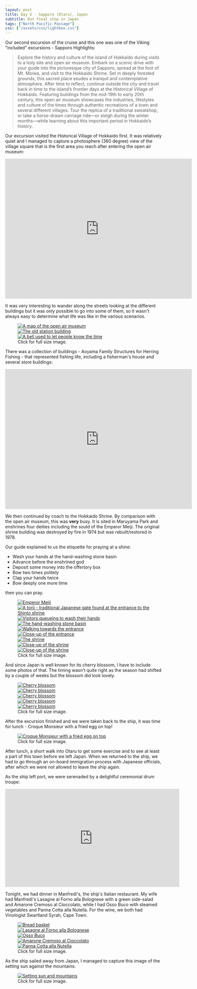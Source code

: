 ```yaml
---
layout: post
title: Day 5 - Sapporo (Otaru), Japan
subtitle: Our final stop in Japan
tags: ["North Pacific Passage"]
css: ["/assets/css/lightbox.css"]
---
```


Our second excursion of the cruise and this one was one of the Viking "included" excursions - Sapporo Highlights:

>  Explore the history and culture of the island of Hokkaido during visits to a holy site and open air museum. Embark on a scenic drive with your guide into the picturesque city of Sapporo, spread at the foot of Mt. Moiwa, and visit to the Hokkaido Shrine. Set in deeply forested grounds, this sacred place exudes a tranquil and contemplative atmosphere. After time to reflect, continue outside the city and travel back in time to the island’s frontier days at the Historical Village of Hokkaido. Featuring buildings from the mid-19th to early 20th century, this open air museum showcases the industries, lifestyles and culture of the times through authentic recreations of a town and several different villages. Tour the replica of a traditional sweatshop, or take a horse-drawn carriage ride—or sleigh during the winter months—while learning about this important period in Hokkaido’s history.

Our excursion visited the Historical Village of Hokkaido first. It was relatively quiet and I managed to capture a photosphere (360 degree) view of the village square that is the first area you reach after entering the open air museum:

<iframe src="https://www.google.com/maps/embed?pb=!4v1683104937541!6m8!1m7!1sCAoSLEFGMVFpcE1zV3hBa3JwX3pySGFSVWN0dlpjNUpZYTM2c19YclJGVGJQdHFX!2m2!1d43.048223899999996!2d141.4969955!3f133!4f0!5f0.7820865974627469" width="600" height="450" style="border:0;" allowfullscreen="" loading="lazy" referrerpolicy="no-referrer-when-downgrade"></iframe>

It was very interesting to wander along the streets looking at the different buildings but it was only possible to go into some of them, so it wasn't always easy to determine what life was like in the various scenarios.

<figure>
    <div class="d-flex flex-row flex-wrap" style="gap: 5px">
        <div class="p-2">
            <a href="https://res.cloudinary.com/dxbtkgnyh/image/upload/v1683179004/2023-viking-north-pacific-passage/PXL_20230503_004158521_zs4wvn.jpg"
                data-lightbox="museum" data-title="A map of the open air museum">
                <img src="https://res.cloudinary.com/dxbtkgnyh/image/upload/t_Thumbnail/v1683179004/2023-viking-north-pacific-passage/PXL_20230503_004158521_zs4wvn.jpg"
                    alt="A map of the open air museum">
            </a>
        </div>
        <div class="p-2">
            <a href="https://res.cloudinary.com/dxbtkgnyh/image/upload/v1683179008/2023-viking-north-pacific-passage/PXL_20230503_003550236_ci1z6p.jpg"
                data-lightbox="museum" data-title="The old station building">
                <img src="https://res.cloudinary.com/dxbtkgnyh/image/upload/t_Thumbnail/v1683179008/2023-viking-north-pacific-passage/PXL_20230503_003550236_ci1z6p.jpg"
                    alt="The old station building">
            </a>
        </div>
        <div class="p-2">
            <a href="https://res.cloudinary.com/dxbtkgnyh/image/upload/v1683179000/2023-viking-north-pacific-passage/PXL_20230503_010140069_qmduam.jpg"
                data-lightbox="museum" data-title="A bell used to let people know the time">
                <img src="https://res.cloudinary.com/dxbtkgnyh/image/upload/t_Thumbnail/v1683179000/2023-viking-north-pacific-passage/PXL_20230503_010140069_qmduam.jpg"
                    alt="A bell used to let people know the time">
            </a>
        </div>
    </div>
    <figcaption>Click for full size image.</figcaption>
</figure>

There was a collection of buildings - Aoyama Family Structures for Herring Fishing - that represented fishing life, including a fisherman's house and several store buildings:

<iframe src="https://www.google.com/maps/embed?pb=!4v1683175552422!6m8!1m7!1sCAoSLEFGMVFpcFBjUHAzdjdnZF9uYVJqaDFLX25jUE52LXo4ZW9Nb0dPYlVOREtC!2m2!1d43.047086799999995!2d141.5006079!3f339!4f0!5f0.7820865974627469" width="600" height="450" style="border:0;" allowfullscreen="" loading="lazy" referrerpolicy="no-referrer-when-downgrade"></iframe>

We then continued by coach to the Hokkaido Shrine. By comparison with the open air museum, this was **very** busy. It is sited in Maruyama Park and enshrines four deities including the sould of the Emperor Meiji. The original shrine building was destroyed by fire in 1974 but was rebuilt/restored in 1978.

Our guide explained to us the etiquette for praying at a shine:

* Wash your hands at the hand-washing stone basin
* Advance before the enshrined god
* Deposit some money into the offertory box
* Bow two times politely
* Clap your hands twice
* Bow deeply one more time

then you can pray.

<figure>
    <div class="d-flex flex-row flex-wrap" style="gap: 5px">
        <div class="p-2">
            <a href="https://res.cloudinary.com/dxbtkgnyh/image/upload/v1683260305/2023-viking-north-pacific-passage/PXL_20230503_030200227_k2yh8p.jpg"
                data-lightbox="shrine" data-title="Emperor Meiji">
                <img src="https://res.cloudinary.com/dxbtkgnyh/image/upload/t_Thumbnail/v1683260305/2023-viking-north-pacific-passage/PXL_20230503_030200227_k2yh8p.jpg"
                    alt="Emperor Meiji">
            </a>
        </div>
        <div class="p-2">
            <a href="https://res.cloudinary.com/dxbtkgnyh/image/upload/v1683260297/2023-viking-north-pacific-passage/PXL_20230503_024348671.MP_kjhn4l.jpg"
                data-lightbox="shrine" data-title="A torii - traditional Japanese gate found at the entrance to the Shinto shrine">
                <img src="https://res.cloudinary.com/dxbtkgnyh/image/upload/t_Thumbnail/v1683260297/2023-viking-north-pacific-passage/PXL_20230503_024348671.MP_kjhn4l.jpg"
                    alt="A torii - traditional Japanese gate found at the entrance to the Shinto shrine">
            </a>
        </div>
        <div class="p-2">
            <a href="https://res.cloudinary.com/dxbtkgnyh/image/upload/v1683260298/2023-viking-north-pacific-passage/PXL_20230503_024842339.MP_pvbbpe.jpg"
                data-lightbox="shrine" data-title="Visitors queueing to wash their hands">
                <img src="https://res.cloudinary.com/dxbtkgnyh/image/upload/t_Thumbnail/v1683260298/2023-viking-north-pacific-passage/PXL_20230503_024842339.MP_pvbbpe.jpg"
                    alt="Visitors queueing to wash their hands">
            </a>
        </div>
        <div class="p-2">
            <a href="https://res.cloudinary.com/dxbtkgnyh/image/upload/v1683260298/2023-viking-north-pacific-passage/PXL_20230503_024842339.MP_pvbbpe.jpg"
                data-lightbox="shrine" data-title="The hand-washing stone basin">
                <img src="https://res.cloudinary.com/dxbtkgnyh/image/upload/t_Thumbnail/v1683260298/2023-viking-north-pacific-passage/PXL_20230503_024842339.MP_pvbbpe.jpg"
                    alt="The hand-washing stone basin">
            </a>
        </div>
        <div class="p-2">
            <a href="https://res.cloudinary.com/dxbtkgnyh/image/upload/v1683260215/2023-viking-north-pacific-passage/PXL_20230503_024933834_qylr2z.jpg"
                data-lightbox="shrine" data-title="Walking towards the entrance">
                <img src="https://res.cloudinary.com/dxbtkgnyh/image/upload/t_Thumbnail/v1683260215/2023-viking-north-pacific-passage/PXL_20230503_024933834_qylr2z.jpg"
                    alt="Walking towards the entrance">
            </a>
        </div>
        <div class="p-2">
            <a href="https://res.cloudinary.com/dxbtkgnyh/image/upload/v1683260215/2023-viking-north-pacific-passage/PXL_20230503_025023875_gwppab.jpg"
                data-lightbox="shrine" data-title="Close-up of the entrance">
                <img src="https://res.cloudinary.com/dxbtkgnyh/image/upload/t_Thumbnail/v1683260215/2023-viking-north-pacific-passage/PXL_20230503_025023875_gwppab.jpg"
                    alt="Close-up of the entrance">
            </a>
        </div>
        <div class="p-2">
            <a href="https://res.cloudinary.com/dxbtkgnyh/image/upload/v1683260264/2023-viking-north-pacific-passage/PXL_20230503_025057843.MP_zrmlya.jpg"
                data-lightbox="shrine" data-title="The shrine">
                <img src="https://res.cloudinary.com/dxbtkgnyh/image/upload/t_Thumbnail/v1683260264/2023-viking-north-pacific-passage/PXL_20230503_025057843.MP_zrmlya.jpg"
                    alt="The shrine">
            </a>
        </div>
        <div class="p-2">
            <a href="https://res.cloudinary.com/dxbtkgnyh/image/upload/v1683260290/2023-viking-north-pacific-passage/PXL_20230503_025309548_u24ohg.jpg"
                data-lightbox="shrine" data-title="Close-up of the shrine">
                <img src="https://res.cloudinary.com/dxbtkgnyh/image/upload/t_Thumbnail/v1683260290/2023-viking-north-pacific-passage/PXL_20230503_025309548_u24ohg.jpg"
                    alt="Close-up of the shrine">
            </a>
        </div>
        <div class="p-2">
            <a href="https://res.cloudinary.com/dxbtkgnyh/image/upload/v1683260272/2023-viking-north-pacific-passage/PXL_20230503_025316508_gz11sc.jpg"
                data-lightbox="shrine" data-title="Close-up of the shrine">
                <img src="https://res.cloudinary.com/dxbtkgnyh/image/upload/t_Thumbnail/v1683260272/2023-viking-north-pacific-passage/PXL_20230503_025316508_gz11sc.jpg"
                    alt="Close-up of the shrine">
            </a>
        </div>
    </div>
    <figcaption>Click for full size image.</figcaption>
</figure>

And since Japan is well known for its cherry blossom, I have to include some photos of that. The timing wasn't quite right as the season had shifted by a couple of weeks but the blossom did look lovely.

<figure>
    <div class="d-flex flex-row flex-wrap" style="gap: 5px">
        <div class="p-2">
            <a href="https://res.cloudinary.com/dxbtkgnyh/image/upload/v1683251909/2023-viking-north-pacific-passage/PXL_20230503_012820553.PORTRAIT_dg0pyi.jpg"
                data-lightbox="blossom" data-title="Cherry blossom">
                <img src="https://res.cloudinary.com/dxbtkgnyh/image/upload/t_Thumbnail/v1683251909/2023-viking-north-pacific-passage/PXL_20230503_012820553.PORTRAIT_dg0pyi.jpg"
                    alt="Cherry blossom">
            </a>
        </div>
        <div class="p-2">
            <a href="https://res.cloudinary.com/dxbtkgnyh/image/upload/v1683251916/2023-viking-north-pacific-passage/PXL_20230503_012657241.MP_kmqnh2.jpg"
                data-lightbox="blossom" data-title="Cherry blossom">
                <img src="https://res.cloudinary.com/dxbtkgnyh/image/upload/t_Thumbnail/v1683251916/2023-viking-north-pacific-passage/PXL_20230503_012657241.MP_kmqnh2.jpg"
                    alt="Cherry blossom">
            </a>
        </div>
        <div class="p-2">
            <a href="https://res.cloudinary.com/dxbtkgnyh/image/upload/v1683251921/2023-viking-north-pacific-passage/PXL_20230503_030103908.PORTRAIT_fjjclb.jpg"
                data-lightbox="blossom" data-title="Cherry blossom">
                <img src="https://res.cloudinary.com/dxbtkgnyh/image/upload/t_Thumbnail/v1683251921/2023-viking-north-pacific-passage/PXL_20230503_030103908.PORTRAIT_fjjclb.jpg"
                    alt="Cherry blossom">
            </a>
        </div>
        <div class="p-2">
            <a href="https://res.cloudinary.com/dxbtkgnyh/image/upload/v1683251926/2023-viking-north-pacific-passage/PXL_20230503_030049896_btqatv.jpg"
                data-lightbox="blossom" data-title="Cherry blossom">
                <img src="https://res.cloudinary.com/dxbtkgnyh/image/upload/t_Thumbnail/v1683251926/2023-viking-north-pacific-passage/PXL_20230503_030049896_btqatv.jpg"
                    alt="Cherry blossom">
            </a>
        </div>
        <div class="p-2">
            <a href="https://res.cloudinary.com/dxbtkgnyh/image/upload/v1683251921/2023-viking-north-pacific-passage/PXL_20230503_012805942.PORTRAIT_ov02xx.jpg"
                data-lightbox="blossom" data-title="Cherry blossom">
                <img src="https://res.cloudinary.com/dxbtkgnyh/image/upload/t_Thumbnail/v1683251921/2023-viking-north-pacific-passage/PXL_20230503_012805942.PORTRAIT_ov02xx.jpg"
                    alt="Cherry blossom">
            </a>
        </div>
    </div>
    <figcaption>Click for full size image.</figcaption>
</figure>

After the excursion finished and we were taken back to the ship, it was time for lunch - Croque Monsieur with a fried egg on top!

<figure>
<a href="https://res.cloudinary.com/dxbtkgnyh/image/upload/v1683263991/2023-viking-north-pacific-passage/PXL_20230503_042225260.PORTRAIT_tufgwt.jpg" data-lightbox="image-1" data-title="Croque Monsieur with a fried egg on top">
<img src="https://res.cloudinary.com/dxbtkgnyh/image/upload/t_Thumbnail/v1683263991/2023-viking-north-pacific-passage/PXL_20230503_042225260.PORTRAIT_tufgwt.jpg" alt="Croque Monsieur with a fried egg on top">
</a>
<figcaption>Click for full size image.</figcaption>
</figure>

After lunch, a short walk into Otaru to get some exercise and to see at least a part of this town before we left Japan. When we returned to the ship, we had to go through an on-board immigration process with Japanese officials, after which we were not allowed to leave the ship again.

As the ship left port, we were serenaded by a delightful ceremonial drum troupe:

<iframe width="560" height="315" src="https://www.youtube.com/embed/jqNOym32s5Q" title="YouTube video player" frameborder="0" allow="accelerometer; autoplay; clipboard-write; encrypted-media; gyroscope; picture-in-picture; web-share" allowfullscreen></iframe>

Tonight, we had dinner in Manfredi's, the ship's Italian restaurant. My wife had Manfredi's Lasagne al Forno alla Bolognese with a green side-salad and Amarone Cremoso al Cioccolato, while I had Osso Buco with steamed vegetables and Panna Cotta alla Nutella. For the wine, we both had Vinologist Swartland Syrah, Cape Town.

<figure>
    <div class="d-flex flex-row flex-wrap" style="gap: 5px">
        <div class="p-2">
            <a href="https://res.cloudinary.com/dxbtkgnyh/image/upload/v1683267010/2023-viking-north-pacific-passage/PXL_20230503_093946283_rlptsh.jpg"
                data-lightbox="dinner" data-title="Bread basket">
                <img src="https://res.cloudinary.com/dxbtkgnyh/image/upload/t_Thumbnail/v1683267010/2023-viking-north-pacific-passage/PXL_20230503_093946283_rlptsh.jpg"
                    alt="Bread basket">
            </a>
        </div>
        <div class="p-2">
            <a href="https://res.cloudinary.com/dxbtkgnyh/image/upload/v1683267179/2023-viking-north-pacific-passage/PXL_20230503_100726221.PORTRAIT_jc7wjo.jpg"
                data-lightbox="dinner" data-title="Lasagne al Forno alla Bolognese">
                <img src="https://res.cloudinary.com/dxbtkgnyh/image/upload/t_Thumbnail/v1683267179/2023-viking-north-pacific-passage/PXL_20230503_100726221.PORTRAIT_jc7wjo.jpg"
                    alt="Lasagne al Forno alla Bolognese">
            </a>
        </div>
        <div class="p-2">
            <a href="https://res.cloudinary.com/dxbtkgnyh/image/upload/v1683267013/2023-viking-north-pacific-passage/PXL_20230503_100748748.PORTRAIT_m2cy5v.jpg"
                data-lightbox="dinner" data-title="Osso Buco">
                <img src="https://res.cloudinary.com/dxbtkgnyh/image/upload/t_Thumbnail/v1683267013/2023-viking-north-pacific-passage/PXL_20230503_100748748.PORTRAIT_m2cy5v.jpg"
                    alt="Osso Buco">
            </a>
        </div>
        <div class="p-2">
            <a href="https://res.cloudinary.com/dxbtkgnyh/image/upload/v1683267150/2023-viking-north-pacific-passage/PXL_20230503_104316831.PORTRAIT_cmyyxr.jpg"
                data-lightbox="dinner" data-title="Amarone Cremoso al Cioccolato">
                <img src="https://res.cloudinary.com/dxbtkgnyh/image/upload/t_Thumbnail/v1683267150/2023-viking-north-pacific-passage/PXL_20230503_104316831.PORTRAIT_cmyyxr.jpg"
                    alt="Amarone Cremoso al Cioccolato">
            </a>
        </div>
        <div class="p-2">
            <a href="https://res.cloudinary.com/dxbtkgnyh/image/upload/v1683267290/2023-viking-north-pacific-passage/PXL_20230503_104331060.PORTRAIT_dsd9b7.jpg"
                data-lightbox="dinner" data-title="Panna Cotta alla Nutella">
                <img src="https://res.cloudinary.com/dxbtkgnyh/image/upload/t_Thumbnail/v1683267290/2023-viking-north-pacific-passage/PXL_20230503_104331060.PORTRAIT_dsd9b7.jpg"
                    alt="Panna Cotta alla Nutella">
            </a>
        </div>
    </div>
    <figcaption>Click for full size image.</figcaption>
</figure>

As the ship sailed away from Japan, I managed to capture this image of the setting sun against the mountains:

<figure>
<a href="https://res.cloudinary.com/dxbtkgnyh/image/upload/v1683267598/2023-viking-north-pacific-passage/PXL_20230503_092625210_qrboyq.jpg" data-lightbox="setting-sun" data-title="Setting sun and mountains">
<img src="https://res.cloudinary.com/dxbtkgnyh/image/upload/t_Thumbnail/v1683267598/2023-viking-north-pacific-passage/PXL_20230503_092625210_qrboyq.jpg" alt="Setting sun and mountains">
</a>
<figcaption>Click for full size image.</figcaption>
</figure>

<script src="/assets/js/lightbox-plus-jquery.js"></script>
